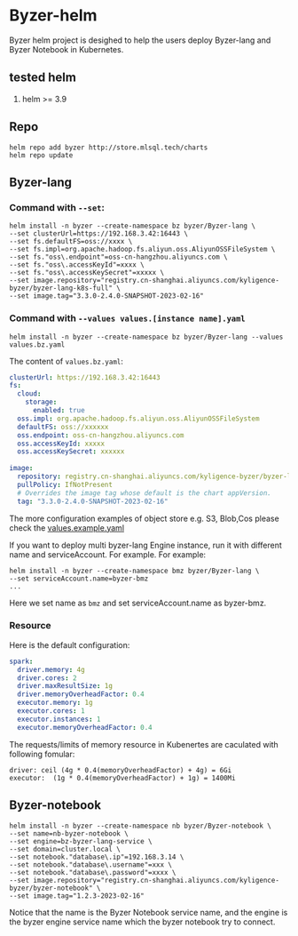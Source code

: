 # Byzer-helm

Byzer helm project is desighed to help the users deploy Byzer-lang  and Byzer Notebook in Kubernetes.

## tested helm

1. helm >= 3.9 

## Repo

```
helm repo add byzer http://store.mlsql.tech/charts
helm repo update
```

## Byzer-lang

### Command with `--set`:

```shell
helm install -n byzer --create-namespace bz byzer/Byzer-lang \
--set clusterUrl=https://192.168.3.42:16443 \
--set fs.defaultFS=oss://xxxx \
--set fs.impl=org.apache.hadoop.fs.aliyun.oss.AliyunOSSFileSystem \
--set fs."oss\.endpoint"=oss-cn-hangzhou.aliyuncs.com \
--set fs."oss\.accessKeyId"=xxxx \
--set fs."oss\.accessKeySecret"=xxxxx \
--set image.repository="registry.cn-shanghai.aliyuncs.com/kyligence-byzer/byzer-lang-k8s-full" \
--set image.tag="3.3.0-2.4.0-SNAPSHOT-2023-02-16"
```

### Command with `--values values.[instance name].yaml`


```shell
helm install -n byzer --create-namespace bz byzer/Byzer-lang --values values.bz.yaml
```

The content of `values.bz.yaml`:

```yaml
clusterUrl: https://192.168.3.42:16443
fs:
  cloud:
    storage:
      enabled: true
  oss.impl: org.apache.hadoop.fs.aliyun.oss.AliyunOSSFileSystem
  defaultFS: oss://xxxxxx
  oss.endpoint: oss-cn-hangzhou.aliyuncs.com
  oss.accessKeyId: xxxxx
  oss.accessKeySecret: xxxxxx 
  
image:
  repository: registry.cn-shanghai.aliyuncs.com/kyligence-byzer/byzer-lang-k8s-full
  pullPolicy: IfNotPresent
  # Overrides the image tag whose default is the chart appVersion.
  tag: "3.3.0-2.4.0-SNAPSHOT-2023-02-16"    
```

The more configuration examples of object store e.g. S3, Blob,Cos please check the [values.example.yaml](https://github.com/byzer-org/byzer-helm/blob/master/byzer-lang/values.example.yaml)

If you want to deploy multi byzer-lang Engine instance, run it with different name and serviceAccount. For example. For example: 


```shell
helm install -n byzer --create-namespace bmz byzer/Byzer-lang \
--set serviceAccount.name=byzer-bmz
...
```

Here we set name as `bmz` and set serviceAccount.name as byzer-bmz.

### Resource

Here is the default configuration:

```yaml
spark:
  driver.memory: 4g
  driver.cores: 2
  driver.maxResultSize: 1g  
  driver.memoryOverheadFactor: 0.4
  executor.memory: 1g
  executor.cores: 1
  executor.instances: 1   
  executor.memoryOverheadFactor: 0.4
```

The requests/limits of memory resource in Kubenertes are caculated with following fomular:

```
driver: ceil (4g * 0.4(memoryOverheadFactor) + 4g) = 6Gi
executor:  (1g * 0.4(memoryOverheadFactor) + 1g) = 1400Mi
```



## Byzer-notebook

```shell
helm install -n byzer --create-namespace nb byzer/Byzer-notebook \
--set name=nb-byzer-notebook \
--set engine=bz-byzer-lang-service \
--set domain=cluster.local \
--set notebook."database\.ip"=192.168.3.14 \
--set notebook."database\.username"=xxx \
--set notebook."database\.password"=xxxx \
--set image.repository="registry.cn-shanghai.aliyuncs.com/kyligence-byzer/byzer-notebook" \
--set image.tag="1.2.3-2023-02-16"
```

Notice that the name is the Byzer Notebook service name, and the engine is the byzer engine service name which the byzer notebook try to connect.

